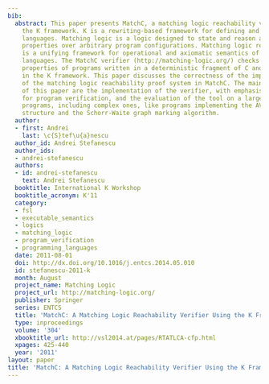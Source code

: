 ```yaml
---
bib:
  abstract: This paper presents MatchC, a matching logic reachability verifier using
    the K framework. K is a rewriting-based framework for defining and analyzing programming
    languages. Matching logic is a logic designed to state and reason about structural
    properties over arbitrary program configurations. Matching logic reachability
    is a unifying framework for operational and axiomatic semantics of programing
    languages. The MatchC verifier (http://matching-logic.org/) checks reachability
    properties of programs written in a deterministic fragment of C and is implemented
    in the K framework. This paper discusses the correctness of the implementation
    of the matching logic reachability proof system in MatchC. The main contributions
    of this paper are the implementation of the verifier, with emphasis on using K
    for program verification, and the evaluation of the tool on a large number of
    programs, including complex ones, like programs implementing the AVL trees data
    structure and the Schorr-Waite graph marking algorithm.
  author:
  - first: Andrei
    last: \c{S}tef\u{a}nescu
  author_id: Andrei Stefanescu
  author_ids:
  - andrei-stefanescu
  authors:
  - id: andrei-stefanescu
    text: Andrei Stefanescu
  booktitle: International K Workshop
  booktitle_acronym: K'11
  category:
  - fsl
  - executable_semantics
  - logics
  - matching_logic
  - program_verification
  - programming_languages
  date: 2011-08-01
  doi: http://dx.doi.org/10.1016/j.entcs.2014.05.010
  id: stefanescu-2011-k
  month: August
  project_name: Matching Logic
  project_url: http://matching-logic.org/
  publisher: Springer
  series: ENTCS
  title: 'MatchC: A Matching Logic Reachability Verifier Using the K Framework'
  type: inproceedings
  volume: '304'
  xbooktitle_url: http://vsl2014.at/pages/RTATLCA-cfp.html
  xpages: 425-440
  year: '2011'
layout: paper
title: 'MatchC: A Matching Logic Reachability Verifier Using the K Framework'
---
```

